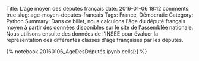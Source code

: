 ﻿Title: L'âge moyen des députés français
date: 2016-01-06 18:12
comments: true
slug: age-moyen-deputes-francais
Tags: France, Démocratie
Category: Python
Summary: Dans ce billet, nous calculons l'âge du député français moyen à partir des données disponibles sur le site de l'assemblée nationale. Nous utilisons ensuite des données de l'INSEE pour évaluer la représentation des différentes classes d'âge françaises par les députés.

{% notebook 20160106_AgeDesDéputés.ipynb cells[:] %}
